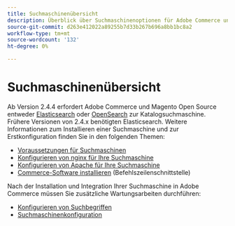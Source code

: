 ```yaml
---
title: Suchmaschinenübersicht
description: Überblick über Suchmaschinenoptionen für Adobe Commerce und Magento Open Source.
source-git-commit: d263e412022a89255b7d33b267b696a8bb1bc8a2
workflow-type: tm+mt
source-wordcount: '132'
ht-degree: 0%

---
```



# Suchmaschinenübersicht

Ab Version 2.4.4 erfordert Adobe Commerce und Magento Open Source entweder [Elasticsearch] oder [OpenSearch] zur Katalogsuchmaschine. Frühere Versionen von 2.4.x benötigten Elasticsearch. Weitere Informationen zum Installieren einer Suchmaschine und zur Erstkonfiguration finden Sie in den folgenden Themen:

- [Voraussetzungen für Suchmaschinen]
- [Konfigurieren von nginx für Ihre Suchmaschine]
- [Konfigurieren von Apache für Ihre Suchmaschine]
- [Commerce-Software installieren] (Befehlszeilenschnittstelle)

Nach der Installation und Integration Ihrer Suchmaschine in Adobe Commerce müssen Sie zusätzliche Wartungsarbeiten durchführen:

- [Konfigurieren von Suchbegriffen](search-stopwords.md)
- [Suchmaschinenkonfiguration](configure-search-engine.md)

<!-- Link Definitions -->

[Voraussetzungen für Suchmaschinen]: ../../installation/prerequisites/search-engine/overview.md
[Konfigurieren von nginx für Ihre Suchmaschine]: ../../installation/prerequisites/search-engine/configure-nginx.md
[Konfigurieren von Apache für Ihre Suchmaschine]: ../../installation/prerequisites/search-engine/configure-apache.md
[Elasticsearch]: https://www.elastic.co
[Commerce-Software installieren]: ../../installation/composer.md
[OpenSearch]: https://opensearch.org/docs/latest/opensearch/install/index/
